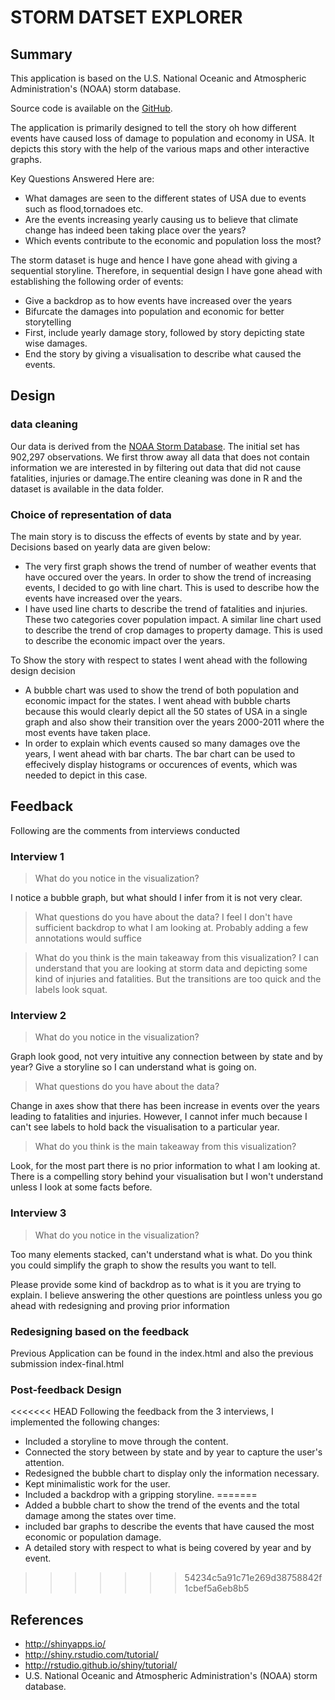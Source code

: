# STORM DATSET EXPLORER


## Summary

This application is based on the U.S. National Oceanic and Atmospheric Administration's (NOAA) storm database.

Source code is available on the [GitHub](https://github.com/rahulravindran0108/data-visualisation-udacity).

The application is primarily designed to tell the story oh how different events have caused loss of damage to population and economy in USA. It depicts this story with the help of the various maps and other interactive graphs.

Key Questions Answered Here are:

- What damages are seen to the different states of USA due to events such as flood,tornadoes etc.
- Are the events increasing yearly causing us to believe that climate change has indeed been taking place over the years?
- Which events contribute to the economic and population loss the most?

The storm dataset is huge and hence I have gone ahead with giving a sequential storyline. Therefore, in sequential design I have gone ahead with establishing the following order of events:

- Give a backdrop as to how events have increased over the years
- Bifurcate the damages into population and economic for better storytelling
- First, include yearly damage story, followed by story depicting state wise damages.
- End the story by giving a visualisation to describe what caused the events.

## Design

### data cleaning

Our data is derived from the [NOAA Storm Database](https://d396qusza40orc.cloudfront.net/repdata%2Fdata%2FStormData.csv.bz2). The initial set has 902,297 observations. We first throw away all data that does not contain information we are interested in by filtering out data that did not cause fatalities, injuries or damage.The entire cleaning was done in R and the dataset is available in the data folder.

### Choice of representation of data

The main story is to discuss the effects of events by state and by year. Decisions based on yearly data are given below:

- The very first graph shows the trend of number of weather events that have occured over the years. In order to show the trend of increasing events, I decided to go with line chart. This is used to describe how the events have increased over the years.
- I have used line charts to describe the trend of fatalities and injuries. These two categories cover population impact. A similar line chart used to describe the trend of crop damages to property damage. This is used to describe the economic impact over the years.

To Show the story with respect to states I went ahead with the following design decision

- A bubble chart was used to show the trend of both population and economic impact for the states. I went ahead with bubble charts because this would clearly depict all the 50 states of USA in a single graph and also show their transition over the years 2000-2011 where the most events have taken place.
- In order to explain which events caused so many damages ove the years, I went ahead with bar charts. The bar chart can be used to effecively display histograms or occurences of events, which was needed to depict in this case.


## Feedback

Following are the comments from interviews conducted

### Interview 1

> What do you notice in the visualization?

I notice a bubble graph, but what should I infer from it is not very clear.

> What questions do you have about the data?
I feel I don't have sufficient backdrop to what I am looking at. Probably adding a few annotations would suffice

> What do you think is the main takeaway from this visualization?
I can understand that you are looking at storm data and depicting some kind of injuries and fatalities. But the transitions are too quick and the labels look squat.

### Interview 2
> What do you notice in the visualization?

Graph look good, not very intuitive any connection between by state and by year?
Give a storyline so I can understand what is going on.

> What questions do you have about the data?

Change in axes show that there has been increase in events over the years leading to fatalities and injuries. However, I cannot infer much because I can't see labels to hold back the visualisation to a particular year.

> What do you think is the main takeaway from this visualization?

Look, for the most part there is no prior information to what I am looking at. There is a compelling story behind your visualisation but I won't understand unless I look at some facts before.

### Interview 3

> What do you notice in the visualization?

Too many elements stacked, can't understand what is what. Do you think you could simplify the graph to show the results you want to tell.

Please provide some kind of backdrop as to what is it you are trying to explain. I believe answering the other questions are pointless unless you go ahead with redesigning and proving prior information



### Redesigning based on the feedback
Previous Application can be found in the 
index.html and also the previous submission index-final.html

### Post-feedback Design

<<<<<<< HEAD
Following the feedback from the 3 interviews, I implemented the following changes:

- Included a storyline to move through the content.
- Connected the story between by state and by year to capture the user's attention.
- Redesigned the bubble chart to display only the information necessary.
- Kept minimalistic work for the user.
- Included a backdrop with a gripping storyline.
=======
- Added a bubble chart to show the trend of the events and the total damage among the states over time.
- included bar graphs to describe the events that have caused the most economic or population damage.
- A detailed story with respect to what is being covered by year and by event.
>>>>>>> 54234c5a91c71e269d38758842f1cbef5a6eb8b5

## References

- http://shinyapps.io/
- http://shiny.rstudio.com/tutorial/
- http://rstudio.github.io/shiny/tutorial/
- U.S. National Oceanic and Atmospheric Administration's (NOAA) storm database.

